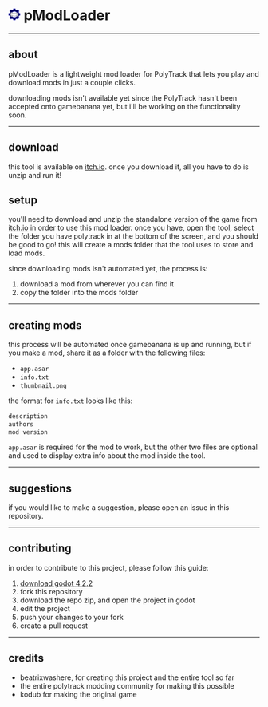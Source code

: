 # <img src="https://raw.githubusercontent.com/beatrixwashere/pModLoader/main/images/pmodloader.png" width="24"/> pModLoader

---

## about

pModLoader is a lightweight mod loader for PolyTrack that lets you play and download mods in just a couple clicks.

downloading mods isn't available yet since the PolyTrack hasn't been accepted onto gamebanana yet, but i'll be working on the functionality soon.

---

## download

this tool is available on [itch.io](https://beatrixwashere.itch.io/pmodloader). once you download it, all you have to do is unzip and run it!

## setup

you'll need to download and unzip the standalone version of the game from [itch.io](https://kodub.itch.io/polytrack) in order to use this mod loader. once you have, open the tool, select the folder you have polytrack in at the bottom of the screen, and you should be good to go! this will create a mods folder that the tool uses to store and load mods.

since downloading mods isn't automated yet, the process is:
1) download a mod from wherever you can find it
2) copy the folder into the mods folder

---

## creating mods

this process will be automated once gamebanana is up and running, but if you make a mod, share it as a folder with the following files:
- `app.asar`
- `info.txt`
- `thumbnail.png`

the format for `info.txt` looks like this:
```
description
authors
mod version
```

`app.asar` is required for the mod to work, but the other two files are optional and used to display extra info about the mod inside the tool.

---

## suggestions

if you would like to make a suggestion, please open an issue in this repository.

---

## contributing

in order to contribute to this project, please follow this guide:
1) [download godot 4.2.2](https://godotengine.org/download/)
2) fork this repository
3) download the repo zip, and open the project in godot
4) edit the project
5) push your changes to your fork
6) create a pull request

---

## credits

- beatrixwashere, for creating this project and the entire tool so far
- the entire polytrack modding community for making this possible
- kodub for making the original game

